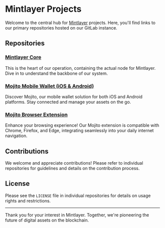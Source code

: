 # Mintlayer Projects

Welcome to the central hub for [Mintlayer](https://www.mintlayer.org) projects. Here, you'll find links to our primary repositories hosted on our GitLab instance.


## Repositories

### [Mintlayer Core](https://git.mintlayer.org/mintlayer/mintlayer-core)
This is the heart of our operation, containing the actual node for Mintlayer. Dive in to understand the backbone of our system.

### [Mojito Mobile Wallet (iOS & Android)](https://github.com/mintlayer/mojito_mobile_wallet)
Discover Mojito, our mobile wallet solution for both iOS and Android platforms. Stay connected and manage your assets on the go.

### [Mojito Browser Extension](https://github.com/mintlayer/mojito-browser-extension)
Enhance your browsing experience! Our Mojito extension is compatible with Chrome, Firefox, and Edge, integrating seamlessly into your daily internet navigation.

## Contributions

We welcome and appreciate contributions! Please refer to individual repositories for guidelines and details on the contribution process.

## License

Please see the `LICENSE` file in individual repositories for details on usage rights and restrictions.

---

Thank you for your interest in Mintlayer. Together, we're pioneering the future of digital assets on the blockchain.
